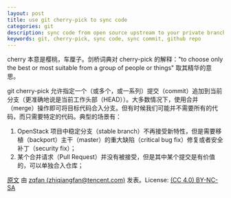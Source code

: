 ```yaml
---
layout: post
title: use git cherry-pick to sync code
categories: git
description: sync code from open source upstream to your private branch by using git cherry-pick
keywords: git, cherry-pick, sync code, sync commit, github repo
---
```


cherry 本意是樱桃，车厘子。剑桥词典对 cherry-pick 的解释："to choose only the best or most suitable from a group of people or things" 取其精华的意思。

git cherry-pick 允许指定一个（或多个，或一系列）提交（commit）追加到当前分支（更准确地说是当前工作头部（HEAD））。大多数情况下，使用合并（merge）操作即可将目标代码合入分支。但有时候我们可能并不需要所有的代码，而只需要特定的代码。典型的场景有：

1. OpenStack 项目中稳定分支（stable branch）不再接受新特性，但是需要移植（backport）主干（master）的重大缺陷（critical bug fix）修复或者安全补丁（security fix）；
1. 某个合并请求（Pull Request）并没有被接受，但是其中某个提交是有价值的，可以单独合入仓库；
 

[原文](https://zqfan.github.io/2022/04/05/git-cherry-pick/) 由 [zqfan (zhiqiangfan@tencent.com)](https://github.com/zqfan) 发表。License: [(CC 4.0) BY-NC-SA](http://creativecommons.org/licenses/by-nc-sa/4.0/)
